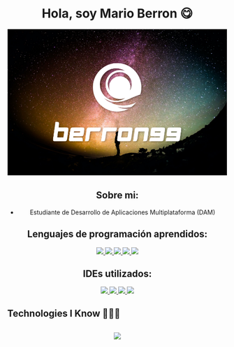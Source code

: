 <div align="center">
<h1 align="center">Hola, soy Mario Berron 😋</h1>
</div>  


![](https://github.com/Berron1999/Berron1999/blob/main/Captura%20de%20pantalla%202024-02-09%20113827.png)


<div align="center">

## Sobre mi:
- Estudiante de Desarrollo de Aplicaciones Multiplataforma (DAM)
</div>
<div align="center">
  
## Lenguajes de programación aprendidos:
  
  <a href="https://skillicons.dev">
    <img src="https://skillicons.dev/icons?i=python" />
    <img src="https://skillicons.dev/icons?i=html" />
    <img src="https://skillicons.dev/icons?i=css" />
    <img src="https://skillicons.dev/icons?i=java" />
    <img src="https://skillicons.dev/icons?i=kotlin" />
  </a>
</div>
<div align="center">
  
## IDEs utilizados:
  <a href="https://skillicons.dev">
    <img src="https://img.shields.io/badge/PyCharm-000000.svg?&style=for-the-badge&logo=PyCharm&logoColor=white"/>
    <img src="https://img.shields.io/badge/Visual_Studio-5C2D91?style=for-the-badge&logo=visual%20studio&logoColor=white"/>
    <img src="https://img.shields.io/badge/sublime_text-%23575757.svg?&style=for-the-badge&logo=sublime-text&logoColor=important"/>
    <img src="https://img.shields.io/badge/IntelliJ_IDEA-000000.svg?style=for-the-badge&logo=intellij-idea&logoColor=white"/>
    
  </a>
</div>
    <summary><h2 style="display: inline-block">Technologies I Know 👨🏻‍💻</h2></summary>
  </ul>
</div>
<!--iconos del stack tecnológico-->
<p align="center">
  <a>
    <img src="https://skillicons.dev/icons?i=git,bootstrap,css,pycharm,github,html,idea,java,js,linux,mysql,py,vscode&perline=14" />
  </a>
</p>
<br>
